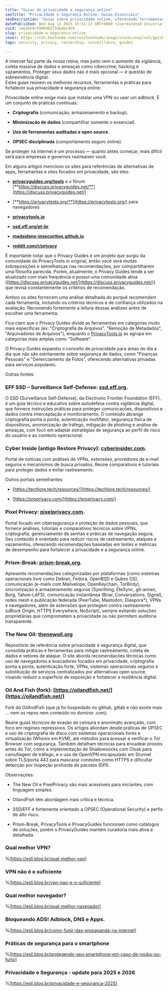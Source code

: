 ```yaml
---
title: "Guias de privacidade e segurança online"
seoTitle: "Privacidade e Segurança Online: Guias Essenciais"
seoDescription: "Guias sobre privacidade online, oferecendo ferramentas, práticas e recursos para proteger seus dados pessoais e melhorar a segurança na internet"
datePublished: Wed Aug 13 2025 15:51:27 GMT+0000 (Coordinated Universal Time)
cuid: cmea5e8vf000402l5dpdpcdn9
slug: privacidade-e-seguranca-online
cover: https://cdn.hashnode.com/res/hashnode/image/stock/unsplash/gpjvRZyavZc/upload/94778bb0441231e10d05d9f2673ea005.jpeg
tags: security, privacy, censorship, surveillance, guides

---
```


A internet faz parte da nossa rotina, mas junto vem o aumento da vigilância, coleta massiva de dados e ameaças como cibercrime, hacking e vazamentos. Proteger seus dados não é mais opcional — é questão de sobrevivência digital.  
Estes guias reúnem os melhores recursos, ferramentas e práticas para fortalecer sua privacidade e segurança online.

Privacidade online exige mais que instalar uma VPN ou usar um adblock. É um conjunto de práticas contínuas:

* **Criptografia** (comunicação, armazenamento e backup).
    
* **Minimização de dados** (compartilhar somente o essencial).
    
* **Uso de ferramentas auditadas e open source**.
    
* **OPSEC disciplinada** (comportamento seguro online).
    

Se proteger na internet é um processo — quanto antes começar, mais difícil será para empresas e governos rastrearem você.

Em alguns artigos menciono os sites para referências de alternativas de apps, ferramentas e sites focados em privacidade, são eles:

* [**privacyguides.org/tools**](https://www.privacyguides.org/en/tools/) e o fórum [**https://discuss.privacyguides.net/**](https://discuss.privacyguides.net/)
    
* [**https://privacytests.org/**](https://privacytests.org/) para navegadores
    
* [**privacytools.io**](http://privacytools.io/)
    
* [**ssd.eff.org/pt-br**](http://ssd.eff.org/pt-br)
    
* [**madaidans-insecurities.github.io**](http://madaidans-insecurities.github.io/)
    
* [**reddit.com/r/privacy**](http://reddit.com/r/privacy)
    

É importante notar que o Privacy Guides é um projeto que surgiu da comunidade do PrivacyTools.io original, então você verá muitas sobreposições e semelhanças nas recomendações, por compartilharem uma filosofia parecida. Porém, atualmente, o Privacy Guides tende a ser atualizado com mais frequência e possui uma comunidade ativa ([https://discuss.privacyguides.net/](https://discuss.privacyguides.net/)) que revisa constantemente os critérios de recomendação.

Ambos os sites fornecem uma análise detalhada do porquê recomendam cada ferramenta, incluindo os critérios técnicos e de confiança utilizados na avaliação. Recomendo fortemente a leitura dessas análises antes de escolher uma ferramenta.

Fica claro que o Privacy Guides divide as ferramentas em categorias muito mais específicas (ex: "Criptografia de Arquivos", "Remoção de Metadados", "Arquivadores de Arquivos"), enquanto o [PrivacyTools.io](http://PrivacyTools.io) as agrupa em categorias mais amplas como "Software".

O Privacy Guides expandiu o conceito de privacidade para áreas do dia a dia que não são estritamente sobre segurança de dados, como "Finanças Pessoais" e "Gerenciamento de Fotos", oferecendo alternativas privadas para serviços populares.

Outras fontes:

### **EFF SSD – Surveillance Self-Defense:** [ssd.eff.org](http://ssd.eff.org).

O SSD (Surveillance Self-Defense), da Electronic Frontier Foundation (EFF), é um guia técnico e educativo sobre autodefesa contra vigilância digital, que fornece instruções práticas para proteger comunicações, dispositivos e dados contra interceptação e monitoramento. O conteúdo abrange criptografia ponta a ponta, autenticação multifator, segurança física de dispositivos, anonimização de tráfego, mitigação de phishing e análise de ameaças, com foco em adaptar estratégias de segurança ao perfil de risco do usuário e ao contexto operacional.

### **Cyber Inside (antigo Restore Privacy):** [cyberinsider.com](https://cyberinsider.com/).

Portal de notícias com análises de VPNs, extensões, provedores de e-mail seguros e mecanismos de busca privados. Reúne comparativos e tutoriais para proteger dados e evitar rastreamento.

Outros portais semelhantes:

* [https://techlore.tech/resources/](https://techlore.tech/resources/)
    
* [https://proprivacy.com/](https://proprivacy.com/)
    

### **Pixel Privacy:** [pixelprivacy.com](http://pixelprivacy.com).

Portal focado em cibersegurança e proteção de dados pessoais, que fornece análises, tutoriais e comparativos técnicos sobre VPNs, criptografia, gerenciamento de senhas e práticas de navegação segura. Seu conteúdo é orientado para reduzir riscos de rastreamento, ataques e vazamentos, oferecendo recomendações baseadas em testes e métricas de desempenho para fortalecer a privacidade e a segurança online.

### **Prism-Break:** [prism-break.org](http://prism-break.org).

Apresenta recomendações categorizadas por plataformas (como sistemas operacionais livre como Debian, Fedora, OpenBSD e Qubes OS), comunicação (e-mails com Mailvelope, OpenKeychain, TorBirdy), sincronização e armazenamento seguros (Syncthing, EteSync, git-annex, Borg, Tahoe-LAFS), comunicação instantânea (Briar, Conversations, Signal), redes mesh e publicação federada (PeerTube, Mastodon, Diaspora\*), VPNs e navegadores, além de extensões que protegem contra rastreamento (uBlock Origin, HTTPS Everywhere, NoScript), sempre evitando soluções proprietárias que comprometem a privacidade ou não permitem auditoria transparente.

### **The New Oil:** [thenewoil.org](http://thenewoil.org)

Repositório de referência sobre privacidade e segurança digital, que consolida práticas e ferramentas para mitigar rastreamento, coleta de dados e vetores de ataque. O site aborda recomendações técnicas como uso de navegadores e buscadores focados em privacidade, criptografia ponta a ponta, autenticação forte, VPNs, sistemas operacionais seguros e substituição de serviços centralizados por alternativas open source, visando reduzir a superfície de exposição e fortalecer a resiliência digital.

### **Oil And Fish (fork):** [https://oilandfish.net/](https://oilandfish.net/)

Fork do OilAndFish (que já foi hospedado no github, gitlab e não existe mais … nem os repos nem conteúdo no domínio .com).

Reúne guias técnicos de evasão de censura e anonimato avançado, com foco em regimes repressivos. Os artigos abordam desde práticas de OPSEC e uso de criptografia de disco com sistemas operacionais livres e virtualização (Whonix em KVM), até métodos para acessar e verificar o Tor Browser com segurança. Também detalham técnicas para encadear proxies antes do Tor, como a implementação de Shadowsocks com Cloak para camuflagem de tráfego, e o uso de OpenVPN encapsulado em Stunnel sobre TLS/porta 443 para mascarar conexões como HTTPS e dificultar detecção por inspeção profunda de pacotes (DPI).

Observações:

* The New Oil e PixelPrivacy são mais acessíveis para iniciantes, com linguagem simples.
    
* OilandFish têm abordagem mais crítica e técnica.
    
* SSD/EFF é fortemente orientado a OPSEC (Operational Security) e perfis de alto risco.
    
* Prism-Break, PrivacyTools e PrivacyGuides funcionam como catálogos de soluções, porém o PrivacyGuides mantém curadoria mais ativa e detalhada.
    

### Qual melhor VPN?

%[https://esli.blog.br/qual-melhor-vpn] 

### VPN não é o suficiente

%[https://esli.blog.br/vpn-nao-e-o-suficiente] 

### Qual melhor navegador?

%[https://esli.blog.br/qual-melhor-navegador] 

### Bloqueando ADS! Adblock, DNS e Apps.

%[https://esli.blog.br/como-fugir-das-propaganda-na-internet] 

### Práticas de segurança para o smartphone

%[https://esli.blog.br/protegendo-seu-smartphone-em-caso-de-roubo-ou-furto] 

### Privacidade e Segurança - update para 2025 e 2026

%[https://esli.blog.br/privacidade-e-seguranca-2025]